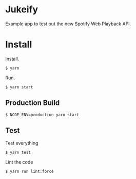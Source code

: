 # Jukeify

Example app to test out the new Spotify Web Playback API.

# Install

Install.

```
$ yarn
```

Run.

```
$ yarn start
```

## Production Build

```
$ NODE_ENV=production yarn start
```

## Test

Test everything

```
$ yarn test
```

Lint the code

```
$ yarn run lint:force
```
